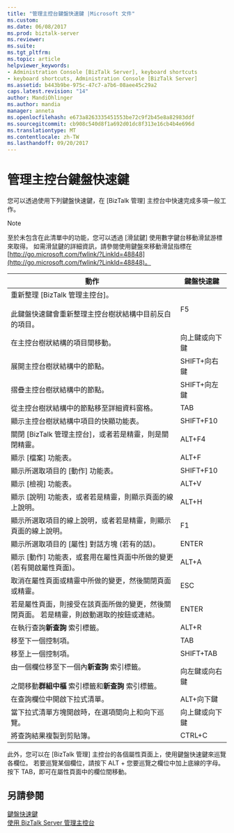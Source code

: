 ```yaml
---
title: "管理主控台鍵盤快速鍵 |Microsoft 文件"
ms.custom: 
ms.date: 06/08/2017
ms.prod: biztalk-server
ms.reviewer: 
ms.suite: 
ms.tgt_pltfrm: 
ms.topic: article
helpviewer_keywords:
- Administration Console [BizTalk Server], keyboard shortcuts
- keyboard shortcuts, Administration Console [BizTalk Server]
ms.assetid: b443b9be-975c-47c7-a7b6-08aee45c29a2
caps.latest.revision: "14"
author: MandiOhlinger
ms.author: mandia
manager: anneta
ms.openlocfilehash: e673a8263335451553be72c9f2b45e8a82983ddf
ms.sourcegitcommit: cb908c540d8f1a692d01dc8f313e16cb4b4e696d
ms.translationtype: MT
ms.contentlocale: zh-TW
ms.lasthandoff: 09/20/2017
---
```

# <a name="administration-console-keyboard-shortcuts"></a>管理主控台鍵盤快速鍵
您可以透過使用下列鍵盤快速鍵，在 [BizTalk 管理] 主控台中快速完成多項一般工作。  
  
> [!NOTE]
>  至於未包含在此清單中的功能，您可以透過 [滑鼠鍵] 使用數字鍵台移動滑鼠游標來取得。 如需滑鼠鍵的詳細資訊，請參閱使用鍵盤來移動滑鼠指標在[http://go.microsoft.com/fwlink/?LinkId=48848](http://go.microsoft.com/fwlink/?LinkId=48848)。  
  
|動作|鍵盤快速鍵|  
|------------|-----------------------|  
|重新整理 [BizTalk 管理主控台]。<br /><br /> 此鍵盤快速鍵會重新整理主控台樹狀結構中目前反白的項目。|F5|  
|在主控台樹狀結構的項目間移動。|向上鍵或向下鍵|  
|展開主控台樹狀結構中的節點。|SHIFT+向右鍵|  
|摺疊主控台樹狀結構中的節點。|SHIFT+向左鍵|  
|從主控台樹狀結構中的節點移至詳細資料窗格。|TAB|  
|顯示主控台樹狀結構中項目的快顯功能表。|SHIFT+F10|  
|關閉 [BizTalk 管理主控台]，或者若是精靈，則是關閉精靈。|ALT+F4|  
|顯示 [檔案] 功能表。|ALT+F|  
|顯示所選取項目的 [動作] 功能表。|SHIFT+F10|  
|顯示 [檢視] 功能表。|ALT+V|  
|顯示 [說明] 功能表，或者若是精靈，則顯示頁面的線上說明。|ALT+H|  
|顯示所選取項目的線上說明，或者若是精靈，則顯示頁面的線上說明。|F1|  
|顯示所選取項目的 [屬性] 對話方塊 (若有的話)。|ENTER|  
|顯示 [動作] 功能表，或套用在屬性頁面中所做的變更 (若有開啟屬性頁面)。|ALT+A|  
|取消在屬性頁面或精靈中所做的變更，然後關閉頁面或精靈。|ESC|  
|若是屬性頁面，則接受在該頁面所做的變更，然後關閉頁面。 若是精靈，則啟動選取的按鈕或連結。|ENTER|  
|在執行查詢**新查詢** 索引標籤。|ALT+R|  
|移至下一個控制項。|TAB|  
|移至上一個控制項。|SHIFT+TAB|  
|由一個欄位移至下一個內**新查詢** 索引標籤。<br /><br /> 之間移動**群組中樞** 索引標籤和**新查詢** 索引標籤。|向左鍵或向右鍵|  
|在查詢欄位中開啟下拉式清單。|ALT+向下鍵|  
|當下拉式清單方塊開啟時，在選項間向上和向下巡覽。|向上鍵或向下鍵|  
|將查詢結果複製到剪貼簿。|CTRL+C|  
  
 此外，您可以在 [BizTalk 管理] 主控台的各個屬性頁面上，使用鍵盤快速鍵來巡覽各欄位。 若要巡覽某個欄位，請按下 ALT + 您要巡覽之欄位中加上底線的字母。 按下 TAB，即可在屬性頁面中的欄位間移動。  
  
## <a name="see-also"></a>另請參閱  
 [鍵盤快速鍵](../core/keyboard-shortcuts.md)   
 [使用 BizTalk Server 管理主控台](../core/using-the-biztalk-server-administration-console.md)